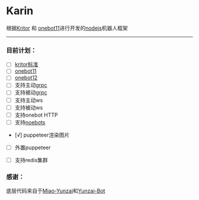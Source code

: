 # Karin
 
根据[Kritor](https://github.com/KarinJS/kritor-kotlin) 和 [onebot11](https://github.com/botuniverse/onebot-11)进行开发的[nodejs](https://nodejs.org/en)机器人框架  


---

### 目前计划：

- [ ] [kritor标准](https://github.com/KarinJS/kritor)
- [ ] [onebot11](https://github.com/botuniverse/onebot-11)
- [ ] [onebot12](https://onebot.dev/)
- [ ] 支持主动[grpc](https://grpc.io/)
- [ ] 支持被动[grpc](https://grpc.io/)
- [ ] 支持主动ws
- [ ] 支持被动ws
- [ ] 支持onebot HTTP
- [ ] 支持[noebots](https://github.com/lc-cn/onebots)
- [√] puppeteer渲染图片
- [ ] 外置puppeteer
- [ ] 支持redis集群


### 感谢：

底层代码来自于[Miao-Yunzai](https://github.com/yoimiya-kokomi/Miao-Yunzai)和[Yunzai-Bot](https://gitee.com/le-niao/Yunzai-Bot) 